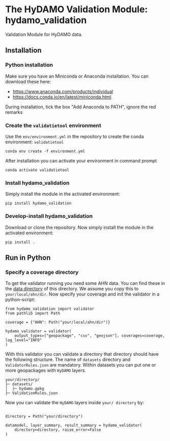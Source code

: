 # The HyDAMO Validation Module: hydamo_validation

Validation Module for HyDAMO data.

## Installation

### Python installation
Make sure you have an Miniconda or Anaconda installation. You can download these here:
 - https://www.anaconda.com/products/individual
 - https://docs.conda.io/en/latest/miniconda.html

During installation, tick the box "Add Anaconda to PATH", ignore the red remarks

### Create the `validatietool` environment
Use the `env/environment.yml` in the repository to create the conda environment: `validatietool`

```
conda env create -f environment.yml
```

After installation you can activate your environment in command prompt

```
conda activate validatietool
```

### Install hydamo_validation
Simply install the module in the activated environment:

```
pip install hydamo_validation
```

### Develop-install hydamo_validation
Download or clone the repository. Now simply install the module in the activated environment:

```
pip install .
```

## Run in Python

### Specify a coverage directory
To get the validator running you need some AHN data. You can find these in the [data directory](https://github.com/HetWaterschapshuis/HyDAMOValidatieModule/tree/ee9ea1efed385deb692b89057e9c97114fd8c3be/tests/data/dtm) of this directory. We assume you copy this to `your/local/ahn/dir`. Now specify your coverage and init the validator in a python-script:

```
from hydamo_validation import validator
from pathlib import Path

coverage = {"AHN": Path("your/local/ahn/dir")}

hydamo_validator = validator(
    output_types=["geopackage", "csv", "geojson"], coverages=coverage, log_level="INFO"
)

```

With this validator you can validate a directory that directory should have the following structure. The name of `datasets` directory and `ValidatorRules.json` are mandatory. Within datasets you can put one or more geopackages with `HyDAMO` layers.

```
your/directory/
├─ datasets/
│  ├─ hydamo.gpkg
├─ ValidationRules.json
```

Now you can validate the `HyDAMO` layers inside `your/ directory` by:
```

directory = Path("your/directory")

datamodel, layer_summary, result_summary = hydamo_validator(
    directory=directory, raise_error=False
)
```
